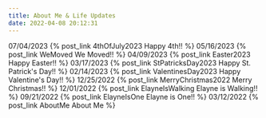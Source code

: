 ```yaml
---
title: About Me & Life Updates
date: 2022-04-08 20:12:31
---
```

07/04/2023 {% post_link 4thOfJuly2023 Happy 4th!! %}
05/16/2023 {% post_link WeMoved We Moved!! %}
04/09/2023 {% post_link Easter2023 Happy Easter!! %}
03/17/2023 {% post_link StPatricksDay2023 Happy St. Patrick's Day!! %}
02/14/2023 {% post_link ValentinesDay2023 Happy Valentine's Day!! %}
12/25/2022 {% post_link MerryChristmas2022 Merry Christmas!! %}
12/01/2022 {% post_link ElayneIsWalking Elayne is Walking!! %}
09/21/2022 {% post_link ElayneIsOne Elayne is One!! %}
03/12/2022 {% post_link AboutMe About Me %}